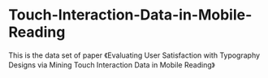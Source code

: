 # Touch-Interaction-Data-in-Mobile-Reading
This is the data set of paper 《Evaluating User Satisfaction with Typography Designs via Mining Touch Interaction Data in Mobile Reading》
